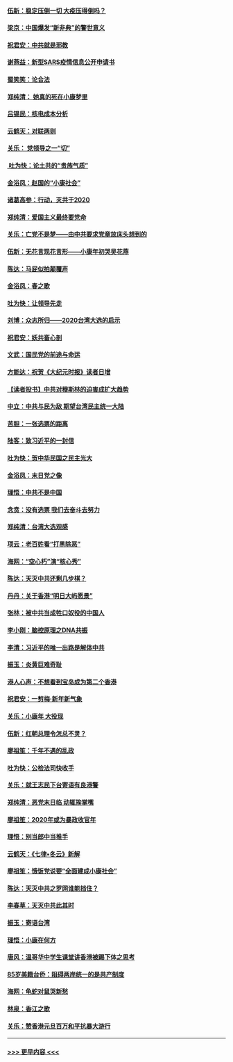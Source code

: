 #### [伍新：稳定压倒一切 大疫压得倒吗？](../pages/nsc993/n11812634.md?t=01222055) 
#### [梁京：中国爆发“新非典”的警世意义](../pages/nsc993/n11812554.md?t=01222055) 
#### [祝君安：中共就是邪教](../pages/nsc993/n11812431.md?t=01222055) 
#### [谢燕益：新型SARS疫情信息公开申请书](../pages/nsc993/n11808840.md?t=01222055) 
#### [蜀笑笑：论合法](../pages/nsc993/n11808064.md?t=01222055) 
#### [郑纯清： 她真的死在小康梦里](../pages/nsc993/n11806623.md?t=01222055) 
#### [吕锡民：核电成本分析](../pages/nsc993/n11806284.md?t=01222055) 
#### [云鹤天：对联两则](../pages/nsc993/n11805957.md?t=01222055) 
#### [关乐： 党领导之一“切”](../pages/nsc993/n11804505.md?t=01222055) 
#### [ 吐为快：论土共的“贵族气质”](../pages/nsc993/n11804490.md?t=01222055) 
#### [金浴凤：赵国的“小康社会”](../pages/nsc993/n11804452.md?t=01222055) 
#### [诸葛高参：行动，灭共于2020](../pages/nsc993/n11804120.md?t=01222055) 
#### [郑纯清：爱国主义最终要党命](../pages/nsc993/n11802197.md?t=01222055) 
#### [关乐：亡党不是梦——由中共要求党章放床头想到的](../pages/nsc993/n11802156.md?t=01222055) 
#### [伍新：无花言现花言形——小康年初哭吴花燕](../pages/nsc993/n11800044.md?t=01222055) 
#### [陈达：马屁似拍颠覆声](../pages/nsc993/n11800010.md?t=01222055) 
#### [金浴凤：春之歌](../pages/nsc993/n11797687.md?t=01222055) 
#### [吐为快：让领导先走](../pages/nsc993/n11797512.md?t=01222055) 
#### [刘博：众志所归——2020台湾大选的启示](../pages/nsc993/n11796878.md?t=01222055) 
#### [祝君安：妖共畜心剖](../pages/nsc993/n11794273.md?t=01222055) 
#### [文武：国民党的前途与命运](../pages/nsc993/n11794198.md?t=01222055) 
#### [方能达：祝贺《大纪元时报》读者日增](../pages/nsc993/n11793807.md?t=01222055) 
#### [【读者投书】中共对穆斯林的迫害成扩大趋势](../pages/nsc993/n11791371.md?t=01222055) 
#### [中立：中共与民为敌 期望台湾民主统一大陆](../pages/nsc993/n11790392.md?t=01222055) 
#### [苦胆：一张选票的距离](../pages/nsc993/n11788914.md?t=01222055) 
#### [陆客：致习近平的一封信](../pages/nsc993/n11788867.md?t=01222055) 
#### [吐为快：贺中华民国之民主光大](../pages/nsc993/n11788618.md?t=01222055) 
#### [金浴凤：末日党之像](../pages/nsc993/n11787475.md?t=01222055) 
#### [理悟：中共不是中国](../pages/nsc993/n11787463.md?t=01222055) 
#### [念贲：没有选票  我们去奋斗去努力](../pages/nsc993/n11787398.md?t=01222055) 
#### [郑纯清：台湾大选观感](../pages/nsc993/n11786210.md?t=01222055) 
#### [项云：老百姓看“打黑除恶”](../pages/nsc993/n11785398.md?t=01222055) 
#### [海网：“空心朽”演“核心秀”](../pages/nsc993/n11783874.md?t=01222055) 
#### [陈达：天灭中共还剩几步棋？](../pages/nsc993/n11783719.md?t=01222055) 
#### [丹丹：关于香港“明日大屿愿景”](../pages/nsc993/n11783273.md?t=01222055) 
#### [张林：被中共当成牲口奴役的中国人](../pages/nsc993/n11782397.md?t=01222055) 
#### [李小刚：脑控原理之DNA共振](../pages/nsc993/n11780962.md?t=01222055) 
#### [李清：习近平的唯一出路是解体中共](../pages/nsc993/n11780866.md?t=01222055) 
#### [振玉：炎黄巨难奇耻](../pages/nsc993/n11779632.md?t=01222055) 
#### [港人心声：不想看到宝岛成为第二个香港](../pages/nsc993/n11778817.md?t=01222055) 
#### [祝君安：一剪梅‧新年新气象](../pages/nsc993/n11776340.md?t=01222055) 
#### [关乐：小康年 大役现](../pages/nsc993/n11774213.md?t=01222055) 
#### [伍新：红朝总理令怎总不灵？](../pages/nsc993/n11770813.md?t=01222055) 
#### [廖祖笙：千年不遇的乱政](../pages/nsc993/n11770373.md?t=01222055) 
#### [吐为快：公检法司快收手](../pages/nsc993/n11770359.md?t=01222055) 
#### [关乐：就王志民下台寄语有良港警](../pages/nsc993/n11769903.md?t=01222055) 
#### [郑纯清：恶党末日临 动辄挨掌嘴](../pages/nsc993/n11769356.md?t=01222055) 
#### [廖祖笙：2020年或为暴政收官年](../pages/nsc993/n11768216.md?t=01222055) 
#### [理悟：别当郎中当推手](../pages/nsc993/n11768243.md?t=01222055) 
#### [云鹤天：《七律▪冬云》新解](../pages/nsc993/n11768204.md?t=01222055) 
#### [廖祖笙：饿饭党说要“全面建成小康社会”](../pages/nsc993/n11767482.md?t=01222055) 
#### [陈达：天灭中共之罗网谁能挡住？](../pages/nsc993/n11767465.md?t=01222055) 
#### [李春草：天灭中共此其时](../pages/nsc993/n11767452.md?t=01222055) 
#### [振玉：寄语台湾](../pages/nsc993/n11767432.md?t=01222055) 
#### [理悟：小康在何方](../pages/nsc993/n11767394.md?t=01222055) 
#### [唐风：温哥华中学生课堂讲香港被踢下体之思考](../pages/nsc993/n11766848.md?t=01222055) 
#### [85岁美籍台侨：阻碍两岸统一的是共产制度](../pages/nsc993/n11765043.md?t=01222055) 
#### [海网：龟蛇对鼠哭新愁](../pages/nsc993/n11764895.md?t=01222055) 
#### [林泉：香江之歌](../pages/nsc993/n11764415.md?t=01222055) 
#### [关乐：赞香港元旦百万和平抗暴大游行](../pages/nsc993/n11764382.md?t=01222055) 

----
#### [ >>> 更早内容 <<< ](../indexes/nsc993-earlier.md)
